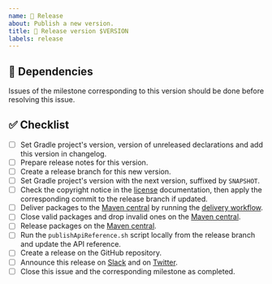 ```yaml
---
name: 🔖 Release
about: Publish a new version.
title: 🔖 Release version $VERSION
labels: release
---
```


## 🔗 Dependencies

Issues of the milestone corresponding to this version should be done before resolving this issue.

## ✅ Checklist

- [ ] Set Gradle project's version, version of unreleased declarations and add this version in changelog.
- [ ] Prepare release notes for this version.
- [ ] Create a release branch for this new version.
- [ ] Set Gradle project's version with the next version, suffixed by `SNAPSHOT`.
- [ ] Check the copyright notice in the [license] documentation, then apply the corresponding commit to the release branch if updated.
- [ ] Deliver packages to the [Maven central] by running the [delivery workflow].
- [ ] Close valid packages and drop invalid ones on the [Maven central].
- [ ] Release packages on the [Maven central].
- [ ] Run the `publishApiReference.sh` script locally from the release branch and update the API reference.
- [ ] Create a release on the GitHub repository.
- [ ] Announce this release on [Slack] and on [Twitter].
- [ ] Close this issue and the corresponding milestone as completed.

[delivery workflow]: https://github.com/kotools/types/actions/workflows/delivery.yml
[license]: https://github.com/kotools/types/blob/main/LICENSE.txt
[maven central]: https://s01.oss.sonatype.org
[slack]: https://kotlinlang.slack.com/archives/C05H0L1LD25
[twitter]: https://twitter.com/KotoolsContact
